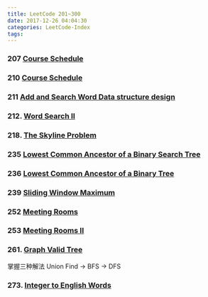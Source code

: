 ```yaml
---
title: LeetCode 201~300
date: 2017-12-26 04:04:30
categories: LeetCode-Index
tags:
---
```


### 207 [Course Schedule](http://www.wayne.ink/2017/12/26/LeetCode/0207-Course-Schedule/)

### 210 [Course Schedule](http://www.wayne.ink/2017/12/26/LeetCode/0210-Course-Schedule-II/)

### 211 [Add and Search Word Data structure design](http://www.wayne.ink/2018/01/06/LeetCode/0211-Add-and-Search-Word-Data-structure-design/)

### 212. [Word Search II](http://www.wayne.ink/2018/01/03/LeetCode/0212-Word-Search-II/) 

### 218. [The Skyline Problem](http://www.wayne.ink/2018/01/04/LeetCode/0218-The-Skyline-Problem/)

### 235 [Lowest Common Ancestor of a Binary Search Tree](http://www.wayne.ink/2018/02/13/LeetCode/0235-Lowest-Common-Ancestor-of-a-Binary-Search-Tree/)

### 236 [Lowest Common Ancestor of a Binary Tree](http://www.wayne.ink/2018/02/13/LeetCode/0236-Lowest-Common-Ancestor-of-a-Binary-Tree/)

### 239 [Sliding Window Maximum](http://www.wayne.ink/2018/01/30/LeetCode/0239-Sliding-Window-Maximum/)

### 252 [Meeting Rooms](http://www.wayne.ink/2018/06/16/LeetCode/0252-Meeting-Rooms/)

### 253 [Meeting Rooms II](http://www.wayne.ink/2018/10/16/LeetCode/0253-Meeting-Rooms-II/)

### 261. [Graph Valid Tree](http://www.wayne.ink/2017/12/26/LeetCode/0261-Graph-Valid-Tree/)

掌握三种解法 Union Find -> BFS -> DFS

### 273. [Integer to English Words](http://www.wayne.ink/2017/12/21/LeetCode/0273-Integer-to-English-Words/)
